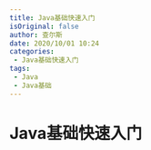```yaml
---
title: Java基础快速入门
isOriginal: false
author: 查尔斯
date: 2020/10/01 10:24
categories:
 - Java基础快速入门
tags:
 - Java
 - Java基础
---
```


# Java基础快速入门
